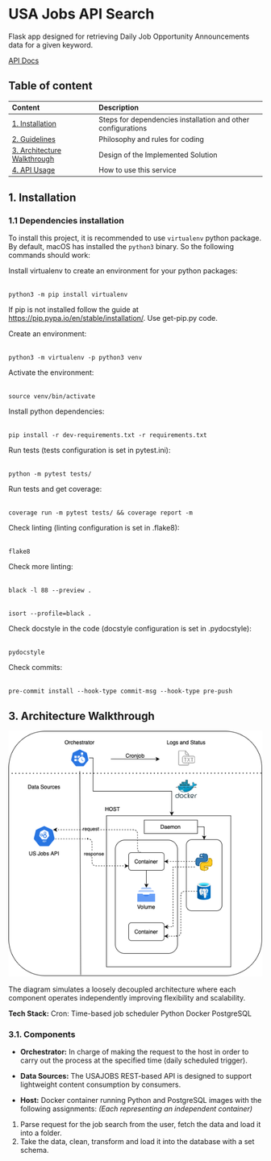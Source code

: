 # USA Jobs API Search
Flask app designed for retrieving Daily Job Opportunity Announcements data for a given keyword.

[API Docs](https://developer.usajobs.gov/API-Reference/GET-api-Search)

## Table of content

  
| Content | Description |
| :------ | :---------- |
| [1. Installation](#1_installation) | Steps for dependencies installation and other configurations |
| [2. Guidelines](#2_guidelines) | Philosophy and rules for coding |
| [3. Architecture Walkthrough](#3_api_usage) | Design of the Implemented Solution |
| [4. API Usage](#4_api_usage) | How to use this service |

## 1. Installation

### 1.1 Dependencies installation

To install this project, it is recommended to use `virtualenv` python package. By default, macOS has installed the `python3` binary. So the following commands should work:
  

Install virtualenv to create an environment for your python packages:
```

python3 -m pip install virtualenv

```

If pip is not installed follow the guide at https://pip.pypa.io/en/stable/installation/. Use get-pip.py code.

Create an environment:
```

python3 -m virtualenv -p python3 venv

```

Activate the environment:
```

source venv/bin/activate

```

Install python dependencies:

```

pip install -r dev-requirements.txt -r requirements.txt

```

Run tests (tests configuration is set in pytest.ini):

```

python -m pytest tests/

```

Run tests and get coverage:

```

coverage run -m pytest tests/ && coverage report -m

```

Check linting (linting configuration is set in .flake8):

```

flake8

```

Check more linting:

```

black -l 88 --preview .

```


```

isort --profile=black .

```

Check docstyle in the code (docstyle configuration is set in .pydocstyle):

```

pydocstyle

```

Check commits:

```

pre-commit install --hook-type commit-msg --hook-type pre-push

```

## 3. Architecture Walkthrough

![BaseDiagram](https://github.com/algiraldohe/us-jobs-reporting-db/blob/development/imgs/base_diagram.png)

The diagram simulates a loosely decoupled architecture where each component operates independently improving flexibility and scalability.

**Tech Stack:**
Cron: Time-based job scheduler
Python
Docker
PostgreSQL

### 3.1. Components

- **Orchestrator:** In charge of making the request to the host in order to carry out the process at the specified time (daily scheduled trigger).

- **Data Sources:** The USAJOBS REST-based API is designed to support lightweight content consumption by consumers.
  
- **Host:** Docker container running Python and PostgreSQL images with the following assignments: 
 *(Each representing an independent container)*
 
1. Parse request for the job search from the user, fetch the data and load it into a folder.
2. Take the data, clean, transform and load it into the database with a set schema.
